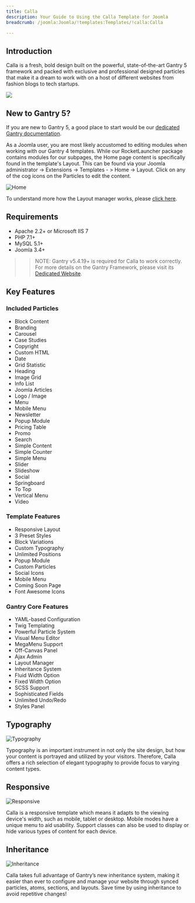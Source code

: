 ```yaml
---
title: Calla
description: Your Guide to Using the Calla Template for Joomla
breadcrumb: /joomla:Joomla/!templates:Templates/!calla:Calla

---
```


Introduction
-----

Calla is a fresh, bold design built on the powerful, state-of-the-art Gantry 5 framework and packed with exclusive and professional designed particles that make it a dream to work with on a host of different websites from fashion blogs to tech startups.

![](assets/calla.jpeg)

New to Gantry 5?
-----
If you are new to Gantry 5, a good place to start would be our [dedicated Gantry documentation](http://docs.gantry.org).

As a Joomla user, you are most likely accustomed to editing modules when working with our Gantry 4 templates. While our RocketLauncher package contains modules for our subpages, the Home page content is specifically found in the template's Layout. This can be found via your Joomla administrator -> Extensions -> Templates - > Home -> Layout. Click on any of the cog icons on the Particles to edit the content.

![Home](home.jpg)

To understand more how the Layout manager works, please [click here](http://docs.gantry.org/gantry5/configure/layout-manager).

Requirements
-----

* Apache 2.2+ or Microsoft IIS 7
* PHP 7.1+ 
* MySQL 5.1+
* Joomla 3.4+

>> NOTE: Gantry v5.4.19+ is required for Calla to work correctly. For more details on the Gantry Framework, please visit its [Dedicated Website](http://gantry.org).

Key Features
-----


### Included Particles

* Block Content
* Branding
* Carousel
* Case Studies
* Copyright
* Custom HTML
* Date
* Grid Statistic
* Heading
* Image Grid
* Info List
* Joomla Articles
* Logo / Image
* Menu
* Mobile Menu
* Newsletter
* Popup Module
* Pricing Table
* Promo
* Search
* Simple Content
* Simple Counter
* Simple Menu
* Slider
* Slideshow
* Social
* Springboard
* To Top
* Vertical Menu
* Video 

### Template Features

* Responsive Layout
* 3 Preset Styles
* Block Variations
* Custom Typography
* Unlimited Positions
* Popup Module
* Custom Particles
* Social Icons
* Mobile Menu
* Coming Soon Page
* Font Awesome Icons 

### Gantry Core Features

* YAML-based Configuration
* Twig Templating
* Powerful Particle System
* Visual Menu Editor
* MegaMenu Support
* Off-Canvas Panel
* Ajax Admin
* Layout Manager
* Inheritance System
* Fluid Width Option
* Fixed Width Option
* SCSS Support
* Sophisticated Fields
* Unlimited Undo/Redo
* Styles Panel

## Typography

![Typography](assets/ft-2.jpg)

Typography is an important instrument in not only the site design, but how your content is portrayed and utilized by your visitors. Therefore, Calla offers a rich selection of elegant typography to provide focus to varying content types.

## Responsive

![Responsive](assets/ft-3.jpg)

Calla is a responsive template which means it adapts to the viewing device's width, such as mobile, tablet or desktop. Mobile modes have a unique menu to aid usability. Support classes can also be used to display or hide various types of content for each device.

## Inheritance

![Inheritance](assets/ft-4.jpg)

Calla takes full advantage of Gantry’s new inheritance system, making it easier than ever to configure and manage your website through synced particles, atoms, sections, and layouts. Save time by using inheritance to avoid repetitive changes!